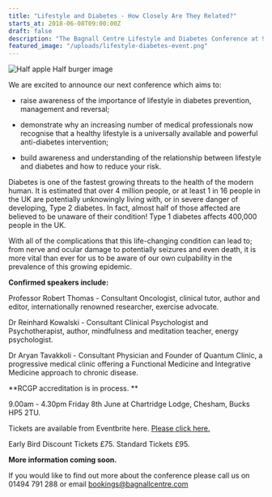 ```yaml
---
title: "Lifestyle and Diabetes - How Closely Are They Related?"
starts_at: 2018-06-08T09:00:00Z
draft: false
description: "The Bagnall Centre Lifestyle and Diabetes Conference at 9.00am-4.30pm on Friday 8th June aims to raise awareness of the importance of lifestyle in diabetes prevention, management and reversal ."
featured_image: "/uploads/lifestyle-diabetes-event.png"
---
```


![Half apple Half burger image](/uploads/lifestyle-diabetes-event.png)

We are excited to announce our next conference which aims to:

- raise awareness of the importance of lifestyle in diabetes prevention, management and reversal;

- demonstrate why an increasing number of medical professionals now recognise that a healthy lifestyle is a universally available and powerful anti-diabetes intervention;

- build awareness and understanding of the relationship between lifestyle and diabetes and how to reduce your risk.

Diabetes is one of the fastest growing threats to the health of the modern human. It is estimated that over 4 million people, or at least 1 in 16 people in the UK are potentially unknowingly living with, or in severe danger of developing, Type 2 diabetes. In fact, almost half of those affected are believed to be unaware of their condition! Type 1 diabetes affects 400,000 people in the UK.
 
With all of the complications that this life-changing condition can lead to; from nerve and ocular damage to potentially seizures and even death, it is more vital than ever for us to be aware of our own culpability in the prevalence of this growing epidemic.

**Confirmed speakers include:**

Professor Robert Thomas - Consultant Oncologist, clinical tutor, author and editor, internationally renowned researcher, exercise advocate. 

Dr Reinhard Kowalski - Consultant Clinical Psychologist and Psychotherapist, author, mindfulness and meditation teacher, energy psychologist.
 
Dr Aryan Tavakkoli - Consultant Physician and Founder of Quantum Clinic, a progressive medical clinic offering a Functional Medicine and Integrative Medicine approach to chronic disease. 

**RCGP accreditation is in process. **

9.00am - 4.30pm Friday 8th June at Chartridge Lodge, Chesham, Bucks HP5 2TU.

Tickets are available from Eventbrite here. <a href="https://www.eventbrite.co.uk/e/lifestyle-and-diabetes-how-closely-are-they-related-tickets-42565255826" target="_blank">Please click here.</a>

Early Bird Discount Tickets £75. Standard Tickets £95.

**More information coming soon.** 

If you would like to find out more about the conference please call us on 01494 791 288 or email [bookings@bagnallcentre.com](mailto:bookings@bagnallcentre.com)
